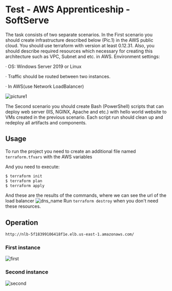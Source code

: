# Test - AWS Apprenticeship - SoftServe

The task consists of two separate scenarios. In the First scenario you should create infrastructure described below (Pic.1) in the AWS public cloud. You should use terraform with version at least 0.12.31. Also, you should describe required resources which necessary for creating this architecture such as VPC, Subnet and etc. in AWS. Environment settings:

· OS: Windows Server 2019 or Linux

· Traffic should be routed between two instances.

· In AWS(use Network LoadBalancer)

![picture1](https://user-images.githubusercontent.com/47333056/183780631-cdb4e9b5-f739-4dba-9dbd-a348caf13008.png)

The Second scenario you should create Bash (PowerShell) scripts that can deploy web server (IIS, NGINX, Apache and etc.) with hello world website to VMs created in the previous scenario. Each script run should clean up and redeploy all artifacts and components.

## Usage

To run the project you need to create an additional file named `terraform.tfvars` with the AWS variables

And you need to execute:

```bash
$ terraform init
$ terraform plan
$ terraform apply
```
And these are the results of the commands, where we can see the url of the load balancer
![dns_name](https://user-images.githubusercontent.com/47333056/184996040-341a5ab2-a99f-4d7f-ac7a-86dedcda7ea9.png)
Run `terraform destroy` when you don't need these resources.

## Operation
```bash
http://nlb-5f18399106418f1e.elb.us-east-1.amazonaws.com/
```
### First instance
![first](https://user-images.githubusercontent.com/47333056/184996128-36b622f3-420d-40e2-a82e-7122510f716c.png)
### Second instance
![second](https://user-images.githubusercontent.com/47333056/184996156-b18efecc-807e-41d3-a25b-2740ead72d12.png)